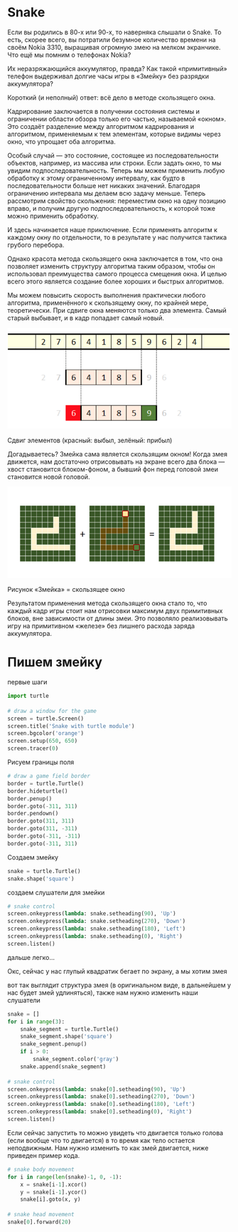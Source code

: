 # Snake

Если вы родились в 80-х или 90-х, то наверняка слышали о Snake. То есть, скорее всего, вы потратили безумное количество времени на своём Nokia 3310, выращивая огромную змею на мелком экранчике. Что ещё мы помним о телефонах Nokia?

Их неразряжающийся аккумулятор, правда? Как такой «примитивный» телефон выдерживал долгие часы игры в «Змейку» без разрядки аккумулятора?

Короткий (и неполный) ответ: всё дело в методе скользящего окна.

Кадрирование заключается в получении состояния системы и ограничении области обзора только его частью, называемой «окном». Это создаёт разделение между алгоритмом кадрирования и алгоритмом, применяемым к тем элементам, которые видимы через окно, что упрощает оба алгоритма.

Особый случай — это состояние, состоящее из последовательности объектов, например, из массива или строки. Если задать окно, то мы увидим подпоследовательность. Теперь мы можем применить любую обработку к этому ограниченному интервалу, как будто в последовательности больше нет никаких значений. Благодаря ограничению интервала мы делаем всю задачу меньше. Теперь рассмотрим свойство скольжения: переместим окно на одну позицию вправо, и получим другую подпоследовательность, к которой тоже можно применить обработку.

И здесь начинается наше приключение. Если применять алгоритм к каждому окну по отдельности, то в результате у нас получится тактика грубого перебора.

Однако красота метода скользящего окна заключается в том, что она позволяет изменить структуру алгоритма таким образом, чтобы он использовал преимущества самого процесса смещения окна. И целью всего этого является создание более хороших и быстрых алгоритмов.

Мы можем повысить скорость выполнения практически любого алгоритма, применённого к скользящему окну, по крайней мере, теоретически. При сдвиге окна меняются только два элемента. Самый старый выбывает, и в кадр попадает самый новый.


![](./img/okno.png )

Сдвиг элементов (красный: выбыл, зелёный: прибыл)

Догадываетесь? Змейка сама является скользящим окном! Когда змея движется, нам достаточно отрисовывать на экране всего два блока — хвост становится блоком-фоном, а бывший фон перед головой змеи становится новой головой.

![](./img/snake.png)

Рисунок «Змейка» = скользящее окно

Результатом применения метода скользящего окна стало то, что каждый кадр игры стоит нам отрисовки максимум двух примитивных блоков, вне зависимости от длины змеи. Это позволяло реализовывать игру на примитивном «железе» без лишнего расхода заряда аккумулятора.


# Пишем змейку

первые шаги
```python
import turtle

# draw a window for the game
screen = turtle.Screen()
screen.title('Snake with turtle module')
screen.bgcolor('orange')
screen.setup(650, 650)
screen.tracer(0)
```

Рисуем границы поля
```python
# draw a game field border
border = turtle.Turtle()
border.hideturtle()
border.penup()
border.goto(-311, 311)
border.pendown()
border.goto(311, 311)
border.goto(311, -311)
border.goto(-311, -311)
border.goto(-311, 311)
```

Создаем змейку
```Python
snake = turtle.Turtle()
snake.shape('square')
```

создаем слушатели для змейки
```Python
# snake control
screen.onkeypress(lambda: snake.setheading(90), 'Up')
screen.onkeypress(lambda: snake.setheading(270), 'Down')
screen.onkeypress(lambda: snake.setheading(180), 'Left')
screen.onkeypress(lambda: snake.setheading(0), 'Right')
screen.listen()
```

дальше легко...

Окс, сейчас у нас глупый квадратик бегает по экрану, а мы хотим змея

вот так выглядит структура змея (в оригинальном виде, в дальнейшем у нас будет змей удлиняться), также нам нужно изменить наши слушатели
```Python
snake = []
for i in range(3):
    snake_segment = turtle.Turtle()
    snake_segment.shape('square')
    snake_segment.penup()
    if i > 0:
        snake_segment.color('gray')
    snake.append(snake_segment)

# snake control
screen.onkeypress(lambda: snake[0].setheading(90), 'Up')
screen.onkeypress(lambda: snake[0].setheading(270), 'Down')
screen.onkeypress(lambda: snake[0].setheading(180), 'Left')
screen.onkeypress(lambda: snake[0].setheading(0), 'Right')
screen.listen()
```

Если сейчас запустить то можно увидеть что двигается только голова (если вообще что то двигается) в то время как тело остается неподвижным. Нам нужно изменить то как змей двигается, ниже приведен пример кода.

```python
# snake body movement
for i in range(len(snake)-1, 0, -1):
    x = snake[i-1].xcor()
    y = snake[i-1].ycor()
    snake[i].goto(x, y)

# snake head movement
snake[0].forward(20)
```


